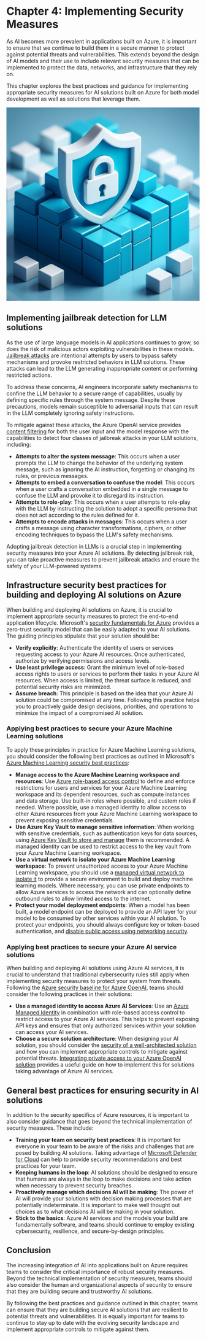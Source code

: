 # Chapter 4: Implementing Security Measures

As AI becomes more prevalent in applications built on Azure, it is important to ensure that we continue to build them in a secure manner to protect against potential threats and vulnerabilities. This extends beyond the design of AI models and their use to include relevant security measures that can be implemented to protect the data, networks, and infrastructure that they rely on.

This chapter explores the best practices and guidance for implementing appropriate security measures for AI solutions built on Azure for both model development as well as solutions that leverage them.

![Implementing Security Measures](../media/chapter_04.jpg)

## Implementing jailbreak detection for LLM solutions

As the use of large language models in AI applications continues to grow, so does the risk of malicious actors exploiting vulnerabilities in these models. [Jailbreak attacks](https://learn.microsoft.com/en-us/azure/ai-services/content-safety/concepts/jailbreak-detection) are intentional attempts by users to bypass safety mechanisms and provoke restricted behaviors in LLM solutions. These attacks can lead to the LLM generating inappropriate content or performing restricted actions.

To address these concerns, AI engineers incorporate safety mechanisms to confine the LLM behavior to a secure range of capabilities, usually by defining specific rules through the system message. Despite these precautions, models remain susceptible to adversarial inputs that can result in the LLM completely ignoring safety instructions.

To mitigate against these attacks, the Azure OpenAI service provides [content filtering](https://learn.microsoft.com/en-us/azure/ai-services/openai/how-to/content-filters) for both the user input and the model response with the capabilities to detect four classes of jailbreak attacks in your LLM solutions, including:

- **Attempts to alter the system message**: This occurs when a user prompts the LLM to change the behavior of the underlying system message, such as ignoring the AI instruction, forgetting or changing its rules, or previous messages.
- **Attempts to embed a conversation to confuse the model**: This occurs when a user crafts a conversation embedded in a single message to confuse the LLM and provoke it to disregard its instruction.
- **Attempts to role-play**: This occurs when a user attempts to role-play with the LLM by instructing the solution to adopt a specific persona that does not act according to the rules defined for it.
- **Attempts to encode attacks in messages**: This occurs when a user crafts a message using character transformations, ciphers, or other encoding techniques to bypass the LLM's safety mechanisms.

Adopting jailbreak detection in LLMs is a crucial step in implementing security measures into your Azure AI solutions. By detecting jailbreak risk, you can take proactive measures to prevent jailbreak attacks and ensure the safety of your LLM-powered systems.

## Infrastructure security best practices for building and deploying AI solutions on Azure

When building and deploying AI solutions on Azure, it is crucial to implement appropriate security measures to protect the end-to-end application lifecycle. Microsoft's [security fundamentals for Azure](https://learn.microsoft.com/en-us/azure/security/fundamentals/zero-trust) provides a zero-trust security model that can be easily adapted to your AI solutions. The guiding principles stipulate that your solution should be:

- **Verify explicitly**: Authenticate the identity of users or services requesting access to your Azure AI resources. Once authenticated, authorize by verifying permissions and access levels.
- **Use least privilege access**: Grant the minimum level of role-based access rights to users or services to perform their tasks in your Azure AI resources. When access is limited, the threat surface is reduced, and potential security risks are minimized.
- **Assume breach**: This principle is based on the idea that your Azure AI solution could be compromised at any time. Following this practice helps you to proactively guide design decisions, priorities, and operations to minimize the impact of a compromised AI solution.

### Applying best practices to secure your Azure Machine Learning solutions

To apply these principles in practice for Azure Machine Learning solutions, you should consider the following best practices as outlined in Microsoft's [Azure Machine Learning security best practices](https://learn.microsoft.com/en-us/azure/cloud-adoption-framework/ready/azure-best-practices/ai-machine-learning-enterprise-security):

- **Manage access to the Azure Machine Learning workspace and resources**: Use [Azure role-based access control](https://learn.microsoft.com/en-us/azure/machine-learning/how-to-assign-roles?view=azureml-api-2&tabs=labeler) to define and enforce restrictions for users and services for your Azure Machine Learning workspace and its dependent resources, such as compute instances and data storage. Use built-in roles where possible, and custom roles if needed. Where possible, use a managed identity to allow access to other Azure resources from your Azure Machine Learning workspace to prevent exposing sensitive credentials.
- **Use Azure Key Vault to manage sensitive information**: When working with sensitive credentials, such as authentication keys for data sources, using [Azure Key Vault to store and manage](https://learn.microsoft.com/en-us/azure/machine-learning/how-to-use-secrets-in-runs?view=azureml-api-2) them is recommended. A managed identity can be used to restrict access to the key vault from your Azure Machine Learning workspace.
- **Use a virtual network to isolate your Azure Machine Learning workspace**: To prevent unauthorized access to your Azure Machine Learning workspace, you should use a [managed virtual network to isolate it](https://learn.microsoft.com/en-us/azure/machine-learning/how-to-managed-network?view=azureml-api-2&tabs=azure-cli) to provide a secure environment to build and deploy machine learning models. Where necessary, you can use private endpoints to allow Azure services to access the network and can optionally define outbound rules to allow limited access to the internet.
- **Protect your model deployment endpoints**: When a model has been built, a model endpoint can be deployed to provide an API layer for your model to be consumed by other services within your AI solution. To protect your endpoints, you should always configure key or token-based authentication, and [disable public access using networking security](https://learn.microsoft.com/en-us/azure/machine-learning/concept-secure-online-endpoint?view=azureml-api-2&tabs=cli).

### Applying best practices to secure your Azure AI service solutions

When building and deploying AI solutions using Azure AI services, it is crucial to understand that traditional cybersecurity rules still apply when implementing security measures to protect your system from threats. Following the [Azure security baseline for Azure OpenAI](https://learn.microsoft.com/en-us/security/benchmark/azure/baselines/azure-openai-security-baseline), teams should consider the following practices in their solutions:

- **Use a managed identity to access Azure AI Services**: Use an [Azure Managed Identity](https://learn.microsoft.com/en-us/azure/ai-services/openai/how-to/managed-identity) in combination with role-based access control to restrict access to your Azure AI services. This helps to prevent exposing API keys and ensures that only authorized services within your solution can access your AI services.
- **Choose a secure solution architecture**: When designing your AI solution, you should consider the [security of a well-architected solution](https://learn.microsoft.com/en-us/azure/well-architected/security/checklist) and how you can implement appropriate controls to mitigate against potential threats. [Integrating private access to your Azure OpenAI solution](https://techcommunity.microsoft.com/t5/fasttrack-for-azure/integrate-private-access-to-your-azure-open-ai-chatbot/ba-p/3994613) provides a useful guide on how to implement this for solutions taking advantage of Azure AI services.

## General best practices for ensuring security in AI solutions

In addition to the security specifics of Azure resources, it is important to also consider guidance that goes beyond the technical implementation of security measures. These include:

- **Training your team on security best practices**: It is important for everyone in your team to be aware of the risks and challenges that are posed by building AI solutions. Taking advantage of [Microsoft Defender for Cloud](https://azure.microsoft.com/en-us/products/defender-for-cloud/) can help to provide security recommendations and best practices for your team.
- **Keeping humans in the loop**: AI solutions should be designed to ensure that humans are always in the loop to make decisions and take action when necessary to prevent security breaches.
- **Proactively manage which decisions AI will be making**: The power of AI will provide your solutions with decision making processes that are potentially indeterminate. It is important to make well thought out choices as to what decisions AI will be making in your solution.
- **Stick to the basics**: Azure AI services and the models your build are fundamentally software, and teams should continue to employ existing cybersecurity, resilience, and secure-by-design principles.

## Conclusion

The increasing integration of AI into applications built on Azure requires teams to consider the critical importance of robust security measures. Beyond the technical implementation of security measures, teams should also consider the human and organizational aspects of security to ensure that they are building secure and trustworthy AI solutions.

By following the best practices and guidance outlined in this chapter, teams can ensure that they are building secure AI solutions that are resilient to potential threats and vulnerabilities. It is equally important for teams to continue to stay up to date with the evolving security landscape and implement appropriate controls to mitigate against them.
